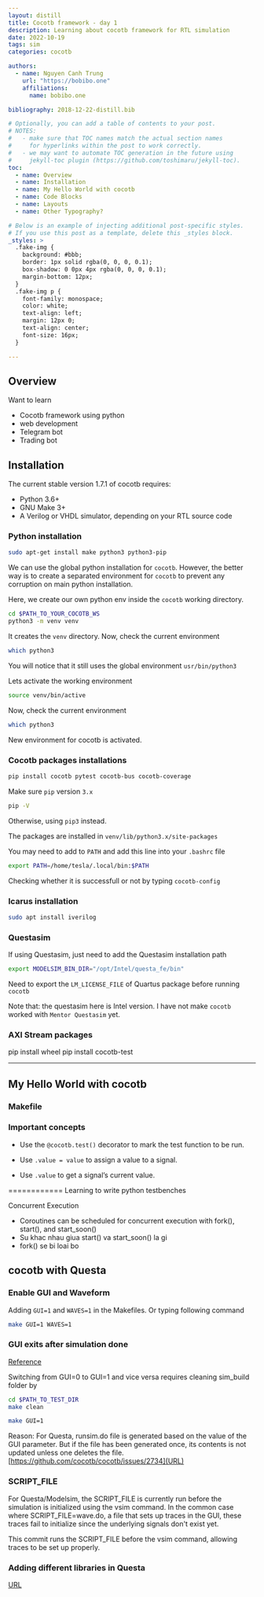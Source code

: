 ```yaml
---
layout: distill
title: Cocotb framework - day 1
description: Learning about cocotb framework for RTL simulation
date: 2022-10-19
tags: sim
categories: cocotb

authors:
  - name: Nguyen Canh Trung
    url: "https://bobibo.one"
    affiliations:
      name: bobibo.one

bibliography: 2018-12-22-distill.bib

# Optionally, you can add a table of contents to your post.
# NOTES:
#   - make sure that TOC names match the actual section names
#     for hyperlinks within the post to work correctly.
#   - we may want to automate TOC generation in the future using
#     jekyll-toc plugin (https://github.com/toshimaru/jekyll-toc).
toc:
  - name: Overview
  - name: Installation
  - name: My Hello World with cocotb
  - name: Code Blocks
  - name: Layouts
  - name: Other Typography?

# Below is an example of injecting additional post-specific styles.
# If you use this post as a template, delete this _styles block.
_styles: >
  .fake-img {
    background: #bbb;
    border: 1px solid rgba(0, 0, 0, 0.1);
    box-shadow: 0 0px 4px rgba(0, 0, 0, 0.1);
    margin-bottom: 12px;
  }
  .fake-img p {
    font-family: monospace;
    color: white;
    text-align: left;
    margin: 12px 0;
    text-align: center;
    font-size: 16px;
  }

---
```


## Overview

Want to learn
- Cocotb framework using python
- web development
- Telegram bot
- Trading bot


## Installation

The current stable version 1.7.1 of cocotb requires:
* Python 3.6+
* GNU Make 3+
* A Verilog or VHDL simulator, depending on your RTL source code


### Python installation

```bash
sudo apt-get install make python3 python3-pip
```

We can use the global python installation for `cocotb`. However, the better way is to create a separated environment for `cocotb` to prevent any corruption on main python installation.

Here, we create our own python env inside the `cocotb` working directory.

```bash
cd $PATH_TO_YOUR_COCOTB_WS
python3 -m venv venv
```

It creates the `venv` directory. Now, check the current environment

```bash
which python3
```

You will notice that it still uses the global environment `usr/bin/python3`

Lets activate the working environment

```bash
source venv/bin/active
```

Now, check the current environment

```bash
which python3
```

New environment for cocotb is activated.


### Cocotb packages installations

```bash
pip install cocotb pytest cocotb-bus cocotb-coverage
```

Make sure `pip` version `3.x`

```bash
pip -V
```

Otherwise, using `pip3` instead.

The packages are installed in `venv/lib/python3.x/site-packages`


You may need to add to `PATH` and add this line into your `.bashrc` file

```bash
export PATH=/home/tesla/.local/bin:$PATH
```

Checking whether it is successfull or not by typing `cocotb-config`


### Icarus installation

```bash
sudo apt install iverilog
```


### Questasim

If using Questasim, just need to add the Questasim installation path

```bash
export MODELSIM_BIN_DIR="/opt/Intel/questa_fe/bin"
```

Need to export the `LM_LICENSE_FILE` of Quartus package before running `cocotb`

Note that: the questasim here is Intel version. I have not make `cocotb` worked with `Mentor Questasim` yet.


### AXI Stream packages

 pip install wheel
 pip install cocotb-test


***

## My Hello World with cocotb



### Makefile



### Important concepts

* Use the `@cocotb.test()` decorator to mark the test function to be run.

* Use `.value = value` to assign a value to a signal.

* Use `.value` to get a signal’s current value.




============
Learning to write python testbenches

Concurrent Execution

- Coroutines can be scheduled for concurrent execution with fork(), start(), and start_soon()
- Su khac nhau giua start() va start_soon() la gi
- fork() se bi loai bo


## cocotb with Questa

### Enable GUI and Waveform

Adding `GUI=1` and `WAVES=1` in the Makefiles. Or typing following command

```bash
make GUI=1 WAVES=1
```

### GUI exits after simulation done

[Reference](https://github.com/cocotb/cocotb/issues/3046)

Switching from GUI=0 to GUI=1 and vice versa requires cleaning sim_build folder by

```bash
cd $PATH_TO_TEST_DIR
make clean

make GUI=1
```

Reason: For Questa, runsim.do file is generated based on the value of the GUI parameter. But if the file has been generated once, its contents is not updated unless one deletes the file. [https://github.com/cocotb/cocotb/issues/2734](URL)


### SCRIPT_FILE

For Questa/Modelsim, the SCRIPT_FILE is currently run before the simulation is initialized using the vsim command. In the common case where SCRIPT_FILE=wave.do, a file that sets up traces in the GUI, these traces fail to initialize since the underlying signals don't exist yet.

This commit runs the SCRIPT_FILE before the vsim command, allowing traces to be set up properly.


### Adding different libraries in Questa

[URL](https://github.com/cocotb/cocotb/issues/2785)
